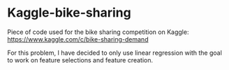 # Kaggle-bike-sharing
Piece of code used for the bike sharing competition on Kaggle: https://www.kaggle.com/c/bike-sharing-demand

For this problem, I have decided to only use linear regression with the goal to work on feature selections and feature creation.
